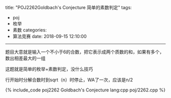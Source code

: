 title: "POJ2262Goldbach's Conjecture 简单的素数判定"
tags:
  - poj
  - 枚举
  - 素数
categories:
  - 算法竞赛
date: 2018-09-15 12:10:00
---

题目大意就是输入一个不小于6的合数，把它表示成两个质数的和，如果有多个，数出相差最大的一组

这题就是简单的枚举+素数判定，没什么技巧

行开始时分解合数时到sqrt（n）时停止，WA了一次，应该是n/2

{% include_code poj2262 Goldbach's Conjecture lang:cpp poj/2262.cpp %}